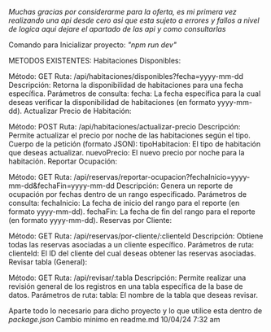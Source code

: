 <em>Muchas gracias por considerarme para la oferta, es mi primera vez realizando una api desde cero asi que esta sujeto a errores y fallos a nivel de logica aqui dejare el apartado de las api y como consultarlas</em>

Comando para Inicializar proyecto: *"npm run dev"*

METODOS EXISTENTES:
Habitaciones Disponibles:

Método: GET
Ruta: /api/habitaciones/disponibles?fecha=yyyy-mm-dd
Descripción: Retorna la disponibilidad de habitaciones para una fecha específica.
Parámetros de consulta:
fecha: La fecha específica para la cual deseas verificar la disponibilidad de habitaciones (en formato yyyy-mm-dd).
Actualizar Precio de Habitación:

Método: POST
Ruta: /api/habitaciones/actualizar-precio
Descripción: Permite actualizar el precio por noche de las habitaciones según el tipo.
Cuerpo de la petición (formato JSON):
tipoHabitacion: El tipo de habitación que deseas actualizar.
nuevoPrecio: El nuevo precio por noche para la habitación.
Reportar Ocupación:

Método: GET
Ruta: /api/reservas/reportar-ocupacion?fechaInicio=yyyy-mm-dd&fechaFin=yyyy-mm-dd
Descripción: Genera un reporte de ocupación por fechas dentro de un rango especificado.
Parámetros de consulta:
fechaInicio: La fecha de inicio del rango para el reporte (en formato yyyy-mm-dd).
fechaFin: La fecha de fin del rango para el reporte (en formato yyyy-mm-dd).
Reservas por Cliente:

Método: GET
Ruta: /api/reservas/por-cliente/:clienteId
Descripción: Obtiene todas las reservas asociadas a un cliente específico.
Parámetros de ruta:
clienteId: El ID del cliente del cual deseas obtener las reservas asociadas.
Revisar tabla (General):

Método: GET
Ruta: /api/revisar/:tabla
Descripción: Permite realizar una revisión general de los registros en una tabla específica de la base de datos.
Parámetros de ruta:
tabla: El nombre de la tabla que deseas revisar.

Aparte todo lo necesario para dicho proyecto y lo que utilice esta dentro de *package.json* 
Cambio minimo en readme.md 10/04/24 7:32 am
